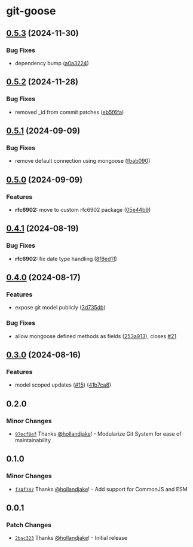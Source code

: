 # git-goose

## [0.5.3](https://github.com/hollandjake/git-goose/compare/v0.5.2...v0.5.3) (2024-11-30)


### Bug Fixes

* dependency bump ([a0a3224](https://github.com/hollandjake/git-goose/commit/a0a322415e87e6cb94de67f5a4145b0e9349d982))

## [0.5.2](https://github.com/hollandjake/git-goose/compare/v0.5.1...v0.5.2) (2024-11-28)


### Bug Fixes

* removed _id from commit patches ([eb5f6fa](https://github.com/hollandjake/git-goose/commit/eb5f6fa6e4d9277f95a6f61b5ceb52d4b0144e18))

## [0.5.1](https://github.com/hollandjake/git-goose/compare/v0.5.0...v0.5.1) (2024-09-09)


### Bug Fixes

* remove default connection using mongoose ([fbab090](https://github.com/hollandjake/git-goose/commit/fbab090a77ca10c440cd54760a9e873a9c05a760))

## [0.5.0](https://github.com/hollandjake/git-goose/compare/v0.4.1...v0.5.0) (2024-09-09)


### Features

* **rfc6902:** move to custom rfc6902 package ([05e44b9](https://github.com/hollandjake/git-goose/commit/05e44b98316faa6bfdf67c68bb63203ff082f60f))

## [0.4.1](https://github.com/hollandjake/git-goose/compare/v0.4.0...v0.4.1) (2024-08-19)


### Bug Fixes

* **rfc6902:** fix date type handling ([8f8ed11](https://github.com/hollandjake/git-goose/commit/8f8ed1163d31ed00c8e9dae719aa5d1d36287a0a))

## [0.4.0](https://github.com/hollandjake/git-goose/compare/v0.3.0...v0.4.0) (2024-08-17)


### Features

* expose git model publicly ([3d735db](https://github.com/hollandjake/git-goose/commit/3d735dbcebd46c25c3874f9a077cf240e73af664))


### Bug Fixes

* allow mongoose defined methods as fields ([253a913](https://github.com/hollandjake/git-goose/commit/253a91396891d6710942c9ec6f329b031af54942)), closes [#21](https://github.com/hollandjake/git-goose/issues/21)

## [0.3.0](https://github.com/hollandjake/git-goose/compare/v0.2.0...v0.3.0) (2024-08-16)


### Features

* model scoped updates ([#15](https://github.com/hollandjake/git-goose/issues/15)) ([41b7ca8](https://github.com/hollandjake/git-goose/commit/41b7ca863e19fe3a885babaaf30ca244d508f361))

## 0.2.0

### Minor Changes

- [`97ecf8ef`](https://github.com/hollandjake/git-goose/commit/97ecf8ef26e9c2e2991fd761689f6a084d246ffe) Thanks [@hollandjake](https://github.com/hollandjake)! - Modularize Git System for ease of maintainability

## 0.1.0

### Minor Changes

- [`f74f787`](https://github.com/hollandjake/git-goose/commit/f74f787a8606e54d04c91f1514b1b4fa6e1324f3) Thanks [@hollandjake](https://github.com/hollandjake)! - Add support for CommonJS and ESM

## 0.0.1

### Patch Changes

- [`2bac323`](https://github.com/hollandjake/git-goose/commit/2bac323186bdd174e5bccb803afb92f1bf6fb4dc) Thanks [@hollandjake](https://github.com/hollandjake)! - Initial release
